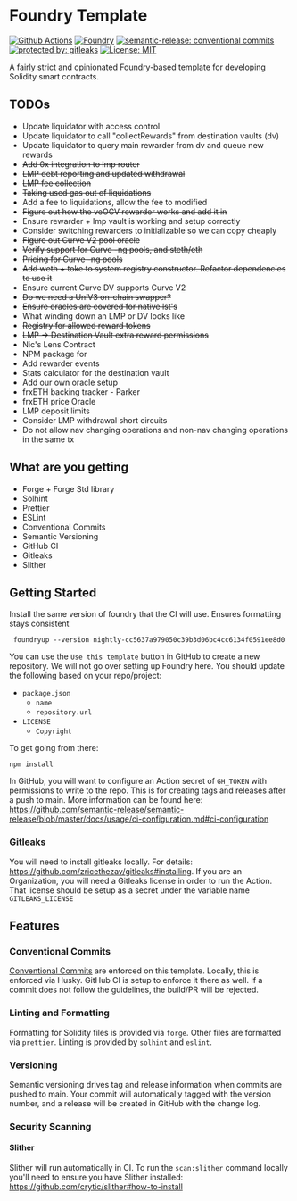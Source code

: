 # Foundry Template

[![Github Actions][gha-badge]][gha] [![Foundry][foundry-badge]][foundry] [![semantic-release: conventional commits][commits-badge]][commits] [![protected by: gitleaks][gitleaks-badge]][gitleaks] [![License: MIT][license-badge]][license]

[gha]: https://github.com/codenutt/foundry-template/actions
[gha-badge]: https://github.com/codenutt/foundry-template/actions/workflows/ci.yml/badge.svg
[foundry]: https://getfoundry.sh/
[foundry-badge]: https://img.shields.io/badge/Built%20with-Foundry-FFDB1C.svg
[commits]: https://github.com/semantic-release/semantic-release
[commits-badge]: https://img.shields.io/badge/semantic--release-conventialcommits-e10079?logo=semantic-release
[license]: https://opensource.org/licenses/MIT
[license-badge]: https://img.shields.io/badge/License-MIT-blue.svg
[gitleaks-badge]: https://img.shields.io/badge/protected%20by-gitleaks-blue
[gitleaks]: https://gitleaks.io/

A fairly strict and opinionated Foundry-based template for developing Solidity smart contracts.

## TODOs

-   Update liquidator with access control
-   Update liquidator to call "collectRewards" from destination vaults (dv)
-   Update liquidator to query main rewarder from dv and queue new rewards
-   ~~Add 0x integration to lmp router~~
-   ~~LMP debt reporting and updated withdrawal~~
-   ~~LMP fee collection~~
-   ~~Taking used gas out of liquidations~~
-   Add a fee to liquidations, allow the fee to modified
-   ~~Figure out how the veOGV rewarder works and add it in~~
-   Ensure rewarder + lmp vault is working and setup correctly
-   Consider switching rewarders to initializable so we can copy cheaply
-   ~~Figure out Curve V2 pool oracle~~
-   ~~Verify support for Curve -ng pools, and steth/eth~~
-   ~~Pricing for Curve -ng pools~~
-   ~~Add weth + toke to system registry constructor. Refactor dependencies to use it~~
-   Ensure current Curve DV supports Curve V2
-   ~~Do we need a UniV3 on-chain swapper?~~
-   ~~Ensure oracles are covered for native lst's~~
-   What winding down an LMP or DV looks like
-   ~~Registry for allowed reward tokens~~
-   ~~LMP -> Destination Vault extra reward permissions~~
-   Nic's Lens Contract
-   NPM package for
-   Add rewarder events
-   Stats calculator for the destination vault
-   Add our own oracle setup
-   frxETH backing tracker - Parker
-   frxETH price Oracle
-   LMP deposit limits
-   Consider LMP withdrawal short circuits
-   Do not allow nav changing operations and non-nav changing operations in the same tx

## What are you getting

-   Forge + Forge Std library
-   Solhint
-   Prettier
-   ESLint
-   Conventional Commits
-   Semantic Versioning
-   GitHub CI
-   Gitleaks
-   Slither

## Getting Started

Install the same version of foundry that the CI will use. Ensures formatting stays consistent

```
 foundryup --version nightly-cc5637a979050c39b3d06bc4cc6134f0591ee8d0
```

You can use the `Use this template` button in GitHub to create a new repository. We will not go over setting up Foundry here.
You should update the following based on your repo/project:

-   `package.json`
    -   `name`
    -   `repository.url`
-   `LICENSE`
    -   `Copyright`

To get going from there:

```
npm install
```

In GitHub, you will want to configure an Action secret of `GH_TOKEN` with permissions to write to the repo.
This is for creating tags and releases after a push to main. More information can be found here:
https://github.com/semantic-release/semantic-release/blob/master/docs/usage/ci-configuration.md#ci-configuration

### Gitleaks

You will need to install gitleaks locally. For details: https://github.com/zricethezav/gitleaks#installing.
If you are an Organization, you will need a Gitleaks license in order to run the Action. That license should be setup
as a secret under the variable name `GITLEAKS_LICENSE`

## Features

### Conventional Commits

[Conventional Commits](https://www.conventionalcommits.org/) are enforced on this template. Locally, this is enforced via Husky. GitHub CI is setup to enforce it there as well.
If a commit does not follow the guidelines, the build/PR will be rejected.

### Linting and Formatting

Formatting for Solidity files is provided via `forge`. Other files are formatted via `prettier`. Linting is provided by `solhint` and `eslint`.

### Versioning

Semantic versioning drives tag and release information when commits are pushed to main. Your commit will automatically tagged with the version number,
and a release will be created in GitHub with the change log.

### Security Scanning

#### Slither

Slither will run automatically in CI. To run the `scan:slither` command locally you'll need to ensure you have Slither installed: https://github.com/crytic/slither#how-to-install
